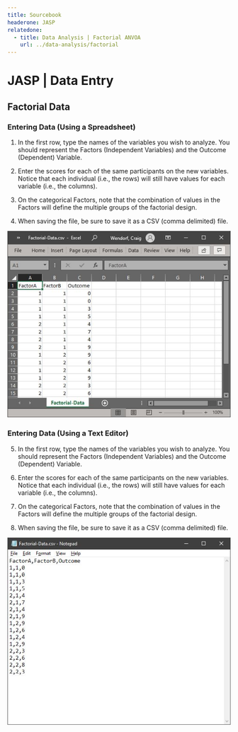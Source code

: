 ```yaml
---
title: Sourcebook
headerone: JASP
relatedone:
  - title: Data Analysis | Factorial ANVOA
    url: ../data-analysis/factorial
---
```


# JASP | Data Entry

## Factorial Data 

### Entering Data (Using a Spreadsheet)

1. In the first row, type the names of the variables you wish to analyze. You should represent the Factors (Independent Variables) and the Outcome (Dependent) Variable.

2. Enter the scores for each of the same participants on the new variables. Notice that each individual (i.e., the rows) will still have values for each variable (i.e., the columns).

3. On the categorical Factors, note that the combination of values in the Factors will define the multiple groups of the factorial design. 

4. When saving the file, be sure to save it as a CSV (comma delimited) file.

<p align="center"><kbd><img src="factorial1.png"></kbd></p>

### Entering Data (Using a Text Editor)

5. In the first row, type the names of the variables you wish to analyze. You should represent the Factors (Independent Variables) and the Outcome (Dependent) Variable.

6. Enter the scores for each of the same participants on the new variables. Notice that each individual (i.e., the rows) will still have values for each variable (i.e., the columns).

7. On the categorical Factors, note that the combination of values in the Factors will define the multiple groups of the factorial design. 

8. When saving the file, be sure to save it as a CSV (comma delimited) file.

<p align="center"><kbd><img src="factorial2.png"></kbd></p>
